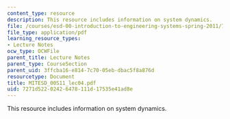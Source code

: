 ```yaml
---
content_type: resource
description: This resource includes information on system dynamics.
file: /courses/esd-00-introduction-to-engineering-systems-spring-2011/7271d52202426478111d17535e41ad8e_MITESD_00S11_lec04.pdf
file_type: application/pdf
learning_resource_types:
- Lecture Notes
ocw_type: OCWFile
parent_title: Lecture Notes
parent_type: CourseSection
parent_uid: 3ffcba16-e814-7c70-05eb-dbac5f8a876d
resourcetype: Document
title: MITESD_00S11_lec04.pdf
uid: 7271d522-0242-6478-111d-17535e41ad8e
---
```

This resource includes information on system dynamics.

